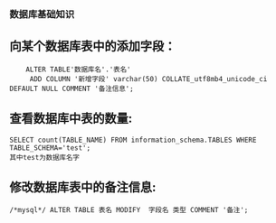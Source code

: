 ### 数据库基础知识

## 向某个数据库表中的添加字段：
``` 
    ALTER TABLE'数据库名'.'表名' 
     ADD COLUMN '新增字段' varchar(50) COLLATE_utf8mb4_unicode_ci DEFAULT NULL COMMENT '备注信息';
```  
## 查看数据库中表的数量:
```
SELECT count(TABLE_NAME) FROM information_schema.TABLES WHERE TABLE_SCHEMA='test';
其中test为数据库名字
```

## 修改数据库表中的备注信息:
```
/*mysql*/ ALTER TABLE 表名 MODIFY  字段名 类型 COMMENT '备注';

```